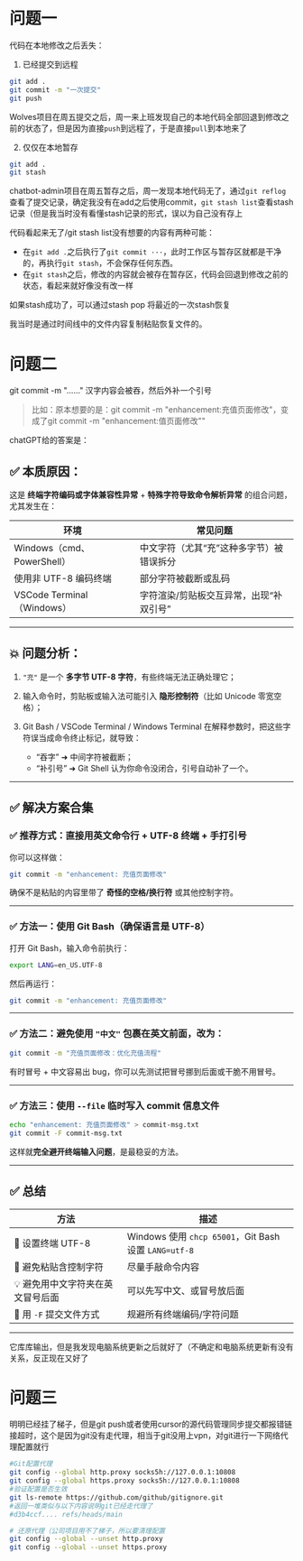 # 问题一
代码在本地修改之后丢失：
1. 已经提交到远程
```bash
git add .
git commit -m "一次提交"
git push
```
Wolves项目在周五提交之后，周一来上班发现自己的本地代码全部回退到修改之前的状态了，但是因为直接`push`到远程了，于是直接`pull`到本地来了

2. 仅仅在本地暂存
```bash
git add .
git stash
```

chatbot-admin项目在周五暂存之后，周一发现本地代码无了，通过`git reflog`查看了提交记录，确定我没有在add之后使用commit，`git stash list`查看stash记录（但是我当时没有看懂stash记录的形式，误以为自己没有存上

代码看起来无了/git stash list没有想要的内容有两种可能：

- 在`git add .`之后执行了`git commit ···`，此时工作区与暂存区就都是干净的，再执行`git stash`，不会保存任何东西。
- 在`git stash`之后，修改的内容就会被存在暂存区，代码会回退到修改之前的状态，看起来就好像没有改一样

如果stash成功了，可以通过stash pop 将最近的一次stash恢复

我当时是通过时间线中的文件内容复制粘贴恢复文件的。

# 问题二
git commit -m "……" 汉字内容会被吞，然后外补一个引号
> 比如：原本想要的是：git commit -m "enhancement:充值页面修改"，变成了git commit -m "enhancement:值页面修改""

chatGPT给的答案是：

## ✅ 本质原因：

这是 **终端字符编码或字体兼容性异常** + **特殊字符导致命令解析异常** 的组合问题，尤其发生在：

| 环境                       | 常见问题                  |
| ------------------------ | --------------------- |
| Windows（cmd、PowerShell）  | 中文字符（尤其“充”这种多字节）被错误拆分 |
| 使用非 UTF-8 编码终端           | 部分字符被截断或乱码            |
| VSCode Terminal（Windows） | 字符渲染/剪贴板交互异常，出现“补双引号” |

---

## 💥 问题分析：

1. `"充"` 是一个 **多字节 UTF-8 字符**，有些终端无法正确处理它；
2. 输入命令时，剪贴板或输入法可能引入 **隐形控制符**（比如 Unicode 零宽空格）；
3. Git Bash / VSCode Terminal / Windows Terminal 在解释参数时，把这些字符误当成命令终止标记，就导致：

   * “吞字” ➜ 中间字符被截断；
   * “补引号” ➜ Git Shell 认为你命令没闭合，引号自动补了一个。

---

## ✅ 解决方案合集

### ✅ 推荐方式：**直接用英文命令行 + UTF-8 终端 + 手打引号**

你可以这样做：

```bash
git commit -m "enhancement: 充值页面修改"
```

确保不是粘贴的内容里带了 **奇怪的空格/换行符** 或其他控制字符。

---

### ✅ 方法一：使用 Git Bash（确保语言是 UTF-8）

打开 Git Bash，输入命令前执行：

```bash
export LANG=en_US.UTF-8
```

然后再运行：

```bash
git commit -m "enhancement: 充值页面修改"
```

---

### ✅ 方法二：避免使用 `"中文"` 包裹在英文前面，改为：

```bash
git commit -m "充值页面修改：优化充值流程"
```

有时冒号 + 中文容易出 bug，你可以先测试把冒号挪到后面或干脆不用冒号。

---

### ✅ 方法三：使用 `--file` 临时写入 commit 信息文件

```bash
echo "enhancement: 充值页面修改" > commit-msg.txt
git commit -F commit-msg.txt
```

这样就**完全避开终端输入问题**，是最稳妥的方法。

---

## ✅ 总结

| 方法                 | 描述                                               |
| ------------------ | ------------------------------------------------ |
| 🔧 设置终端 UTF-8      | Windows 使用 `chcp 65001`，Git Bash 设置 `LANG=utf-8` |
| 🧹 避免粘贴含控制字符       | 尽量手敲命令内容                                         |
| 💡 避免用中文字符夹在英文冒号后面 | 可以先写中文、或冒号放后面                                    |
| 📝 用 `-F` 提交文件方式   | 规避所有终端编码/字符问题                                    |

---

它库库输出，但是我发现电脑系统更新之后就好了（不确定和电脑系统更新有没有关系，反正现在又好了

# 问题三

明明已经挂了梯子，但是git push或者使用cursor的源代码管理同步提交都报错链接超时，这个是因为git没有走代理，相当于git没用上vpn，对git进行一下网络代理配置就行
```bash
#Git配置代理
git config --global http.proxy socks5h://127.0.0.1:10808
git config --global https.proxy socks5h://127.0.0.1:10808
#验证配置是否生效
git ls-remote https://github.com/github/gitignore.git
#返回一堆类似与以下内容说明git已经走代理了
#d3b4ccf.... refs/heads/main

# 还原代理（公司项目用不了梯子，所以要清理配置
git config --global --unset http.proxy
git config --global --unset https.proxy
```


